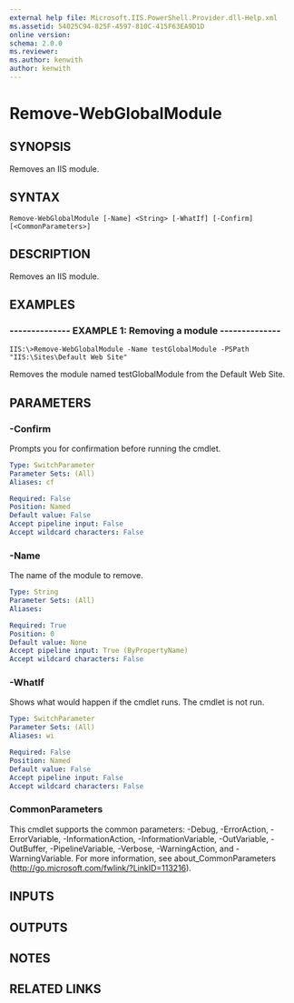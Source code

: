 ```yaml
---
external help file: Microsoft.IIS.PowerShell.Provider.dll-Help.xml
ms.assetid: 54025C94-825F-4597-810C-415F63EA9D1D
online version: 
schema: 2.0.0
ms.reviewer:
ms.author: kenwith
author: kenwith
---
```


# Remove-WebGlobalModule

## SYNOPSIS
Removes an IIS module.

## SYNTAX

```
Remove-WebGlobalModule [-Name] <String> [-WhatIf] [-Confirm] [<CommonParameters>]
```

## DESCRIPTION
Removes an IIS module.

## EXAMPLES

### -------------- EXAMPLE 1: Removing a module --------------
```
IIS:\>Remove-WebGlobalModule -Name testGlobalModule -PSPath "IIS:\Sites\Default Web Site"
```

Removes the module named testGlobalModule from the Default Web Site.

## PARAMETERS

### -Confirm
Prompts you for confirmation before running the cmdlet.

```yaml
Type: SwitchParameter
Parameter Sets: (All)
Aliases: cf

Required: False
Position: Named
Default value: False
Accept pipeline input: False
Accept wildcard characters: False
```

### -Name
The name of the module to remove.

```yaml
Type: String
Parameter Sets: (All)
Aliases: 

Required: True
Position: 0
Default value: None
Accept pipeline input: True (ByPropertyName)
Accept wildcard characters: False
```

### -WhatIf
Shows what would happen if the cmdlet runs.
The cmdlet is not run.

```yaml
Type: SwitchParameter
Parameter Sets: (All)
Aliases: wi

Required: False
Position: Named
Default value: False
Accept pipeline input: False
Accept wildcard characters: False
```

### CommonParameters
This cmdlet supports the common parameters: -Debug, -ErrorAction, -ErrorVariable, -InformationAction, -InformationVariable, -OutVariable, -OutBuffer, -PipelineVariable, -Verbose, -WarningAction, and -WarningVariable. For more information, see about_CommonParameters (http://go.microsoft.com/fwlink/?LinkID=113216).

## INPUTS

## OUTPUTS

## NOTES

## RELATED LINKS

